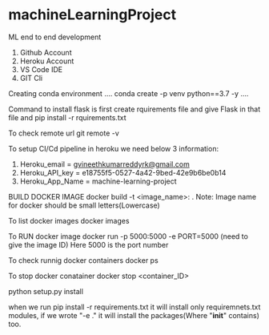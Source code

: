 # machineLearningProject
ML end to end development


1. Github Account
2. Heroku Account
3. VS Code IDE
4. GIT Cli

Creating conda environment
....
conda create -p venv python==3.7 -y
....

Command to install flask is first create rquirements file and give Flask in that file and pip install -r rquirements.txt

To check remote url git remote -v

To setup CI/Cd pipeline in heroku we need below 3 information:
1) Heroku_email = gvineethkumarreddyrk@gmail.com
2) Heroku_API_key = e18755f5-0527-4a42-9bed-42e9b6be0b14
3) Heroku_App_Name = machine-learning-project

BUILD DOCKER IMAGE
docker build -t <image_name>:<tagname> .
Note: Image name for docker should be small letters(Lowercase)

To list docker images
docker images

To RUN docker image
docker run -p 5000:5000 -e PORT=5000 <dockerimageID>(need to give the image ID)
Here 5000 is the port number

To check runnig docker containers
docker ps

To stop docker conatainer
docker stop <container_ID>



python setup.py install

when we run pip install -r requirements.txt it will install only requiremnets.txt modules, if we wrote "-e ." it will install the packages(Where "__init__" contains) too.